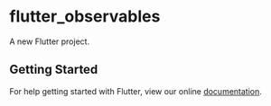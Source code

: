 # flutter_observables

A new Flutter project.

## Getting Started

For help getting started with Flutter, view our online
[documentation](https://flutter.io/).
